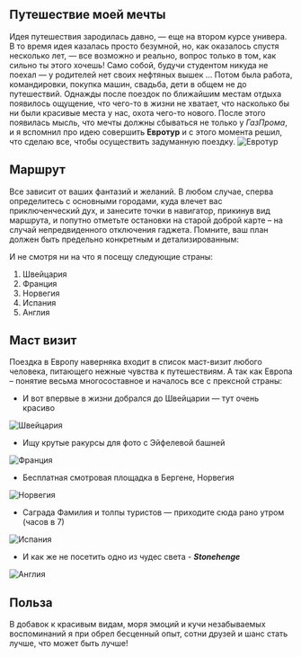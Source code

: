 ## Путешествие моей мечты

Идея путешествия зародилась давно, — еще на втором курсе универа. В то время идея казалась просто безумной, но, как оказалось спустя несколько лет, — все возможно и реально, вопрос только в том, как сильно ты этого хочешь! Само собой, будучи студентом никуда не поехал — у родителей нет своих нефтяных вышек ... Потом была работа, командировки, покупка машин, свадьба, дети в общем не до путешествий.
Однажды после поездок по ближайшим местам отдыха появилось ощущение, что чего-то в жизни не хватает, что насколько бы ни были красивые места у нас, охота чего-то нового. После этого появилась мысль, что мечты должны сбываться не только у *ГазПрома*, и я вспомнил про идею совершить **Евротур** и с этого момента решил, что сделаю все, чтобы осуществить задуманную поездку.
![Евротур](Евротур.jpg)

## Маршрут

Все зависит от ваших фантазий и желаний. В любом случае, сперва определитесь с основными городами, куда влечет вас приключенческий дух, и занесите точки в навигатор, прикинув вид маршрута, и попутно отметьте остановки на старой доброй карте – на случай непредвиденного отключения гаджета. Помните, ваш план должен быть предельно конкретным и детализированным:

И не смотря ни на что я посещу следующие страны:

1. Швейцария
2. Франция
3. Норвегия
4. Испания
5. Англия

## Маст визит

Поездка в Европу наверняка входит в список маст-визит любого человека, питающего нежные чувства к путешествиям. А так как Европа – понятие весьма многосоставное и началось все с прексной страны:

* И вот впервые в жизни добрался до Швейцарии — тут очень красиво

![Швейцария](Switzerland.jpg)

* Ищу крутые ракурсы для фото с Эйфелевой башней

![Франция](France.jpg)

* Бесплатная смотровая площадка в Бергене, Норвегия

![Норвегия](Norway.jpg)

* Саграда Фамилия и толпы туристов — приходите сюда рано утром (часов в 7)

![Испания](Spain.jpg)

* И как же не посетить одно из чудес света - _**Stonehenge**_ 

![Англия](England.jpg)

## Польза

В добавок к красивым видам, моря эмоций и кучи незабываемых воспоминаний я при обрел бесценный опыт, сотни друзей и шанс стать лучше, что может быть лучше! 
